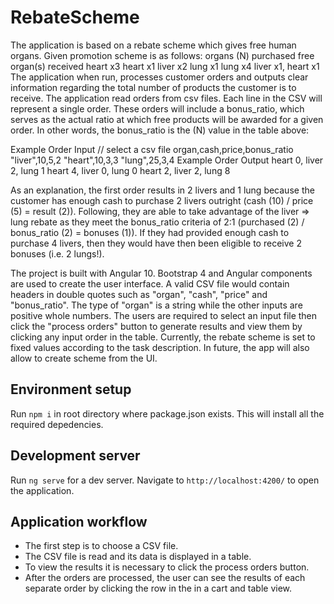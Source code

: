 # RebateScheme

The application is based on a rebate scheme which gives free human organs. Given promotion scheme is as follows:
organs (N) purchased	free organ(s) received
heart x3	heart x1
liver x2	lung x1
lung x4	liver x1, heart x1
The application when run, processes customer orders and outputs clear information regarding the total number of products the customer is to receive.
The application read orders from csv files. Each line in the CSV will represent a single order. These orders will include a bonus_ratio, which serves as the actual ratio at which free products will be awarded for a given order. In other words, the bonus_ratio is the (N) value in the table above:

Example Order Input
// select a csv file
organ,cash,price,bonus_ratio
"liver",10,5,2
"heart",10,3,3
"lung",25,3,4
Example Order Output
heart 0, liver 2, lung 1
heart 4, liver 0, lung 0
heart 2, liver 2, lung 8

As an explanation, the first order results in 2 livers and 1 lung because the customer has enough cash to purchase 2 livers outright (cash (10) / price (5) = result (2)). Following, they are able to take advantage of the liver => lung rebate as they meet the bonus_ratio criteria of 2:1 (purchased (2) / bonus_ratio (2) = bonuses (1)). If they had provided enough cash to purchase 4 livers, then they would have then been eligible to receive 2 bonuses (i.e. 2 lungs!).


The project is built with Angular 10. Bootstrap 4 and Angular components are used to create the user interface.
A valid CSV file would contain headers in double quotes such as "organ", "cash", "price" and "bonus_ratio". The type of "organ" is a string while the other inputs are positive whole numbers. The users are required to select an input file then click the "process orders" button to generate results and view them by clicking any input order in the table.
Currently, the rebate scheme is set to fixed values according to the task description. In future, the app will also allow to create scheme from the UI.

## Environment setup

Run `npm i` in root directory where package.json exists. This will install all the required depedencies.

## Development server

Run `ng serve` for a dev server. Navigate to `http://localhost:4200/` to open the application.

## Application workflow

- The first step is to choose a CSV file.
- The CSV file is read and its data is displayed in a table.
- To view the results it is necessary to click the process orders button.
- After the orders are processed, the user can see the results of each separate order by clicking the row in the in a cart and table view.
